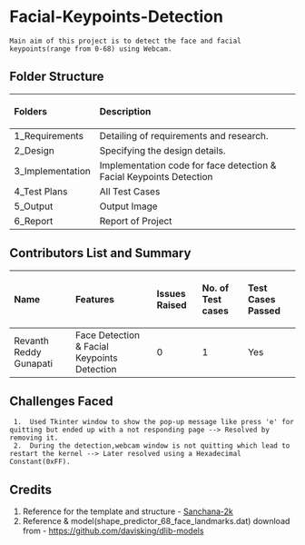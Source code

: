 # Facial-Keypoints-Detection
    Main aim of this project is to detect the face and facial keypoints(range from 0-68) using Webcam.
    
## Folder Structure
|<p>**Folders**</p> |<p>**Description**</p>|
|:-|:-|
|1\_Requirements|Detailing of requirements and research.|
|2\_Design|Specifying the design details.|
|3\_Implementation|Implementation code for face detection & Facial Keypoints Detection|
|4\_Test Plans|All Test Cases|
|5\_Output|Output Image|
|6\_Report|Report of Project|
## Contributors List and Summary
|<p>**Name**</p>|<p>**Features**</p>|<p>**Issues Raised**</p>|<p>**No. of Test cases**</p>|<p>**Test Cases Passed**</p>|
|:-|:-|:-|:-|:-|
|Revanth Reddy Gunapati|Face Detection & Facial Keypoints Detection|0|1|Yes|
## Challenges Faced
     1.  Used Tkinter window to show the pop-up message like press 'e' for quitting but ended up with a not responding page --> Resolved by removing it.
     2.  During the detection,webcam window is not quitting which lead to restart the kernel --> Later resolved using a Hexadecimal Constant(0xFF). 
## Credits
1.  Reference for the template and structure - [Sanchana-2k](https://github.com/Sanchana-2k/LTTS_C_MiniProject)
2.  Reference & model(shape_predictor_68_face_landmarks.dat) download from - https://github.com/davisking/dlib-models
